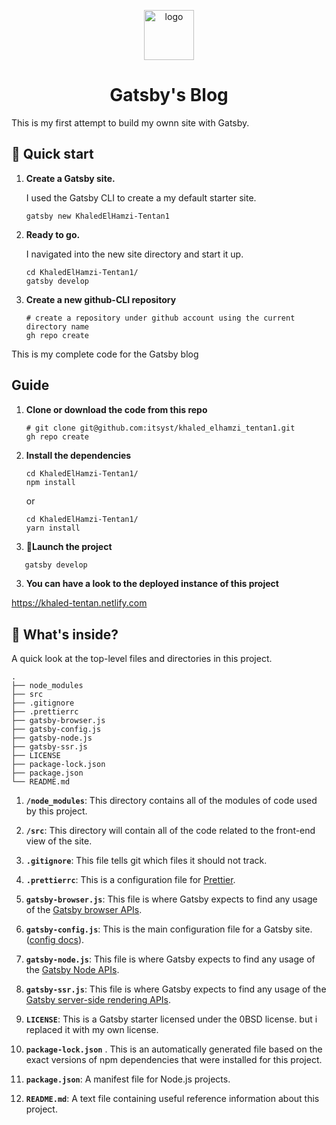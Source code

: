 <p align="center">
  <a href="https://github.com/itsyst/khaled_elhamzi_tentan1">
    <img alt="logo" src="https://raw.githubusercontent.com/itsyst/khaled_elhamzi_tentan1/master/src/images/blog-icon.png?token=AEJZHAJ42FOQBK2YA4QJPTK7O3HE4" width="80" />
  </a>
</p>
<h1 align="center">
  Gatsby's Blog
</h1>

This is my first attempt to build my ownn site with Gatsby. 


## 🚀 Quick start

1.  **Create a Gatsby site.**

    I used the Gatsby CLI to create a my default starter site.

    ```shell
    gatsby new KhaledElHamzi-Tentan1
    ```

2.  **Ready to go.**

    I navigated into the new site directory and start it up.

    ```shell
    cd KhaledElHamzi-Tentan1/
    gatsby develop
    ```

3.  **Create a new github-CLI repository**

     
    ```shell
    # create a repository under github account using the current directory name
    gh repo create
    ```
    
This is my complete code for the Gatsby blog

## Guide

1. **Clone or download the code from this repo**

    ```shell
    # git clone git@github.com:itsyst/khaled_elhamzi_tentan1.git
    gh repo create
    ```
2. **Install the dependencies**

    ```shell
    cd KhaledElHamzi-Tentan1/
    npm install 
    ```
    or 
    
    ```shell
    cd KhaledElHamzi-Tentan1/
    yarn install 
    ```
3. **🚀Launch the project**

 ```sh
    gatsby develop
 ```

3. **You can have a look to the deployed instance of this project**

 https://khaled-tentan.netlify.com


## 🧐 What's inside?

A quick look at the top-level files and directories in this project.

    .
    ├── node_modules
    ├── src
    ├── .gitignore
    ├── .prettierrc
    ├── gatsby-browser.js
    ├── gatsby-config.js
    ├── gatsby-node.js
    ├── gatsby-ssr.js
    ├── LICENSE
    ├── package-lock.json
    ├── package.json
    └── README.md

1.  **`/node_modules`**: This directory contains all of the modules of code used by this project.

2.  **`/src`**: This directory will contain all of the code related to the front-end view of the site.

3.  **`.gitignore`**: This file tells git which files it should not track.

4.  **`.prettierrc`**: This is a configuration file for [Prettier](https://prettier.io/).

5.  **`gatsby-browser.js`**: This file is where Gatsby expects to find any usage of the [Gatsby browser APIs](https://www.gatsbyjs.com/docs/browser-apis/).

6.  **`gatsby-config.js`**: This is the main configuration file for a Gatsby site.([config docs](https://www.gatsbyjs.com/docs/gatsby-config/)).

7.  **`gatsby-node.js`**: This file is where Gatsby expects to find any usage of the [Gatsby Node APIs](https://www.gatsbyjs.com/docs/node-apis/).

8.  **`gatsby-ssr.js`**: This file is where Gatsby expects to find any usage of the [Gatsby server-side rendering APIs](https://www.gatsbyjs.com/docs/ssr-apis/).

9.  **`LICENSE`**: This is a Gatsby starter licensed under the 0BSD license. but i replaced it with my own license.

10. **`package-lock.json`** . This is an automatically generated file based on the exact versions of npm dependencies that were installed for this project. 

11. **`package.json`**: A manifest file for Node.js projects.

12. **`README.md`**: A text file containing useful reference information about this project.
